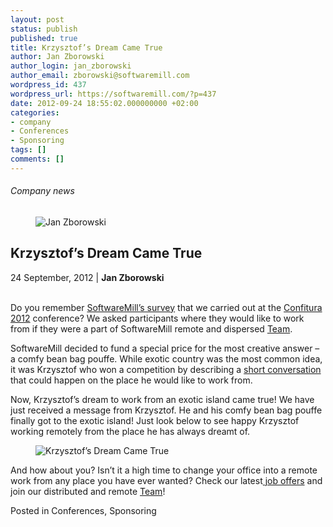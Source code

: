```yaml
---
layout: post
status: publish
published: true
title: Krzysztof’s Dream Came True
author: Jan Zborowski
author_login: jan_zborowski
author_email: zborowski@softwaremill.com
wordpress_id: 437
wordpress_url: https://softwaremill.com/?p=437
date: 2012-09-24 18:55:02.000000000 +02:00
categories:
- company
- Conferences
- Sponsoring
tags: []
comments: []
---
```


<h6>Company news</h6>
<div class="post-header clearfix">
<figure><div class="image"><img src="https://softwaremill.com/wp-content/uploads/2013/04/zborowski.jpg" alt="Jan Zborowski"></div></figure><div class="title">
<h2 class="font-dark-blue font-normal">Krzysztof’s Dream Came True</h2>24 September, 2012 | <b>Jan Zborowski</b><br><br>
</div>
</div>
<div class="post-rows">
<div class="text">
<p>Do you remember <a title="The best place to work remotely from: Results of SoftwareMill’s survey at Confitura 2012" href="http://old.softwaremill.com/the-best-place-to-work-remotely-from-results-of-softwaremills-survey-at-confitura-2012">SoftwareMill’s survey</a> that we carried out at the <a title="SoftwareMill &amp; Confitura 2012 conference" href="http://old.softwaremill.com/softwaremill-confitura-2012-conference">Confitura 2012</a> conference? We asked participants where they would like to work from if they were a part of SoftwareMill remote and dispersed <a title="Our Experienced Team" href="http://old.softwaremill.com/why-softwaremill/our-team" target="_blank">Team</a>.</p>
<p>SoftwareMill decided to fund a special price for the most creative answer – a comfy bean bag pouffe. While exotic country was the most common idea, it was Krzysztof who won a competition by describing a <a title="The best place to work remotely from: Results of SoftwareMill’s survey at Confitura 2012" href="http://old.softwaremill.com/the-best-place-to-work-remotely-from-results-of-softwaremills-survey-at-confitura-2012" target="_blank">short conversation</a> that could happen on the place he would like to work from.</p>
<p>Now, Krzysztof’s dream to work from an exotic island came true! We have just received a message from Krzysztof. He and his comfy bean bag pouffe finally got to the exotic island! Just look below to see happy Krzysztof working remotely from the place he has always dreamt of.</p>
</div>
<figure><img src="https://softwaremill.com/wp-content/uploads/2013/09/P91902081.jpg" alt="Krzysztof’s Dream Came True"></figure><div class="text">
<p>And how about you? Isn’t it a high time to change your office into a remote work from any place you have ever wanted? Check our latest<a title="Join Us" href="http://old.softwaremill.com/joinus" target="_blank"> job offers</a> and join our distributed and remote <a title="Our Experienced Team" href="http://old.softwaremill.com/why-softwaremill/our-team" target="_blank">Team</a>!</p>
</div>
</div>
<div class="post-footer">Posted in Conferences, Sponsoring</div>
